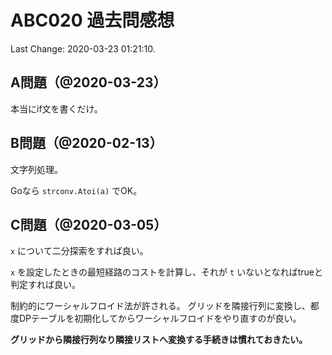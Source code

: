 # ABC020 過去問感想

Last Change: 2020-03-23 01:21:10.

## A問題（@2020-03-23）

本当にif文を書くだけ。

## B問題（@2020-02-13）

文字列処理。

Goなら `strconv.Atoi(a)` でOK。

## C問題（@2020-03-05）

`x` について二分探索をすれば良い。

`x` を設定したときの最短経路のコストを計算し、それが `t` いないとなればtrueと判定すれば良い。

制約的にワーシャルフロイド法が許される。
グリッドを隣接行列に変換し、都度DPテーブルを初期化してからワーシャルフロイドをやり直すのが良い。

**グリッドから隣接行列なり隣接リストへ変換する手続きは慣れておきたい。**

